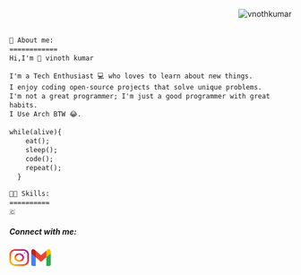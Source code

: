 <p align="right"> <img src="https://komarev.com/ghpvc/?username=vnothkumar&label=Profile%20views&color=0e75b6&style=flat" alt="vnothkumar" /> </p>


```text

📰 About me:
============
Hi,I'm 👋 vinoth kumar

I'm a Tech Enthusiast 💻 who loves to learn about new things.
I enjoy coding open-source projects that solve unique problems.
I'm not a great programmer; I'm just a good programmer with great habits.
I Use Arch BTW 😂.

while(alive){
    eat();
    sleep();
    code();
    repeat();
  }
  ```
```
👨‍💻 Skills:
==========
🇨
```
<h5 align="left">Connect with me:</h5>
<a href="https://instagram.com/vnoth._" target="blank"><img align="center" src="/icon/instagram.svg" alt="vnoth._" height="30" width="35" /></a>
<a href = "vinothkumar9202@gmail.com"><img align="center" src="/icon/Gmail_Logo.svg" alt="vnoth._" height="30" width="35" /></a>
